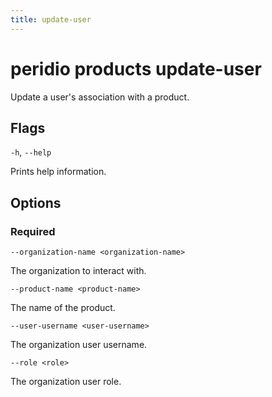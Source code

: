 ```yaml
---
title: update-user
---
```


# peridio products update-user

Update a user's association with a product.

## Flags

`-h`, `--help`

Prints help information.

## Options

### Required

`--organization-name <organization-name>`

The organization to interact with.

`--product-name <product-name>`

The name of the product.

`--user-username <user-username>`

The organization user username.

`--role <role>`

The organization user role.
